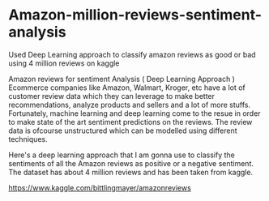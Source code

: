 # Amazon-million-reviews-sentiment-analysis

Used Deep Learning approach to classify amazon reviews as good or bad using 4 million reviews on kaggle

Amazon reviews for sentiment Analysis ( Deep Learning Approach ) Ecommerce companies like Amazon, Walmart, Kroger, etc have a lot of customer review data which they can leverage to make better recommendations, analyze products and sellers and a lot of more stuffs. Fortunately, machine learning and deep learning come to the resue in order to make state of the art sentiment predictions on the reviews. The review data is ofcourse unstructured which can be modelled using different techniques.

Here's a deep learning approach that I am gonna use to classify the sentiments of all the Amazon reviews as positive or a negative sentiment. The dataset has about 4 million reviews and has been taken from kaggle.

https://www.kaggle.com/bittlingmayer/amazonreviews
